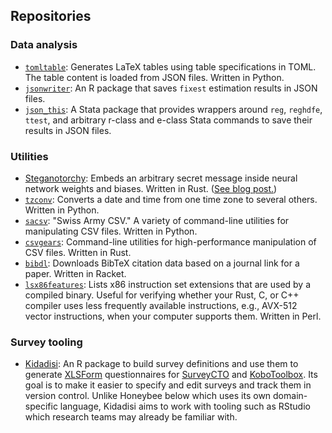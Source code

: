 
## Repositories

### Data analysis

- [`tomltable`](https://github.com/gn0/tomltable): Generates LaTeX tables using table specifications in TOML. The table content is loaded from JSON files. Written in Python.
- [`jsonwriter`](https://github.com/gn0/jsonwriter): An R package that saves `fixest` estimation results in JSON files.
- [`json_this`](https://github.com/gn0/json-this): A Stata package that provides wrappers around `reg`, `reghdfe`, `ttest`, and arbitrary r-class and e-class Stata commands to save their results in JSON files.

### Utilities

- [Steganotorchy](https://github.com/gn0/steganotorchy): Embeds an arbitrary secret message inside neural network weights and biases. Written in Rust. ([See blog post.](https://blog.gabornyeki.com/2024-11-hiding-a-message-in-my-pytorch-weights/))
- [`tzconv`](https://github.com/gn0/tzconv): Converts a date and time from one time zone to several others. Written in Python.
- [`sacsv`](https://github.com/gn0/sacsv): "Swiss Army CSV." A variety of command-line utilities for manipulating CSV files. Written in Python.
- [`csvgears`](https://github.com/gn0/csvgears): Command-line utilities for high-performance manipulation of CSV files. Written in Rust.
- [`bibdl`](https://github.com/gn0/bibdl): Downloads BibTeX citation data based on a journal link for a paper. Written in Racket.
- [`lsx86features`](https://github.com/gn0/lsx86features): Lists x86 instruction set extensions that are used by a compiled binary. Useful for verifying whether your Rust, C, or C++ compiler uses less frequently available instructions, e.g., AVX-512 vector instructions, when your computer supports them. Written in Perl.

### Survey tooling

- [Kidadisi](https://github.com/gn0/kidadisi): An R package to build survey definitions and use them to generate [XLSForm](https://xlsform.org/en/) questionnaires for [SurveyCTO](https://www.surveycto.com/) and [KoboToolbox](https://www.kobotoolbox.org/). Its goal is to make it easier to specify and edit surveys and track them in version control. Unlike Honeybee below which uses its own domain-specific language, Kidadisi aims to work with tooling such as RStudio which research teams may already be familiar with.
